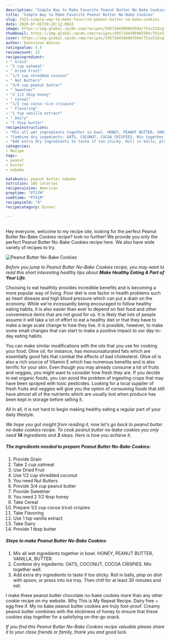 ```yaml
---
description: "Simple Way to Make Favorite Peanut Butter No-Bake Cookies"
title: "Simple Way to Make Favorite Peanut Butter No-Bake Cookies"
slug: 3313-simple-way-to-make-favorite-peanut-butter-no-bake-cookies
date: 2020-07-01T20:28:12.092Z
image: https://img-global.cpcdn.com/recipes/5957104386965504/751x532cq70/peanut-butter-no-bake-cookies-recipe-main-photo.jpg
thumbnail: https://img-global.cpcdn.com/recipes/5957104386965504/751x532cq70/peanut-butter-no-bake-cookies-recipe-main-photo.jpg
cover: https://img-global.cpcdn.com/recipes/5957104386965504/751x532cq70/peanut-butter-no-bake-cookies-recipe-main-photo.jpg
author: Genevieve Watson
ratingvalue: 4.5
reviewcount: 15
recipeingredient:
- " Grain"
- "2 cup oatmeal"
- " Dried Fruit"
- "1/2 cup shredded coconut"
- " Nut Butters"
- "3/4 cup peanut butter"
- " Sweetner"
- "2 1/2 tbsp honey"
- " Cereal"
- "1/2 cup cocoa rice crispies"
- " Flavoring"
- "1 tsp vanilla extract"
- " Dairy"
- "1 tbsp butter"
recipeinstructions:
- "Mix all wet ingredients together in bowl. HONEY, PEANUT BUTTER, VANILLA, BUTTER."
- "Combine dry ingedients: OATS, COCONUT, COCOA CRISPIES. Mix together well."
- "Add extra dry ingredients to taste if too sticky. Roll in balls, plop on dish with spoon, or press into ice tray. Then chill for at least 30 minutes and eat."
categories:
- Recipe
tags:
- peanut
- butter
- nobake

katakunci: peanut butter nobake 
nutrition: 105 calories
recipecuisine: American
preptime: "PT17M"
cooktime: "PT41M"
recipeyield: "4"
recipecategory: Dinner

---
```

<br>
Hey everyone, welcome to my recipe site, looking for the perfect Peanut Butter No-Bake Cookies recipe? look no further! We provide you only the perfect Peanut Butter No-Bake Cookies recipe here. We also have wide variety of recipes to try.
<br>


![Peanut Butter No-Bake Cookies](https://img-global.cpcdn.com/recipes/5957104386965504/751x532cq70/peanut-butter-no-bake-cookies-recipe-main-photo.jpg)

<i>Before you jump to Peanut Butter No-Bake Cookies recipe, you may want to read this short interesting healthy tips about <strong>Make Healthy Eating A Part of Your Life</strong>.</i>
</br>

Choosing to eat healthily provides incredible benefits and is becoming a more popular way of living. Poor diet is one factor in health problems such as heart disease and high blood pressure which can put a drain on the economy. While we're incessantly being encouraged to follow healthy eating habits, it is also easier than ever to depend on fast food and other convenience items that are not good for us. It is likely that lots of people assume it will take a lot of effort to eat a healthy diet or that they have to make a large scale change to how they live. It is possible, however, to make some small changes that can start to make a positive impact to our day-to-day eating habits.

You can make similar modifications with the oils that you use for cooking your food. Olive oil, for instance, has monounsaturated fats which are essentially good fats that combat the effects of bad cholesterol. Olive oil is also a rich source of Vitamin E which has numerous benefits and is also terrific for your skin.  Even though you may already consume a lot of fruits and veggies, you might want to consider how fresh they are. If you decide to eat organic foods, you can avoid the problem of ingesting crops that may have been sprayed with toxic pesticides. Looking for a local supplier of fresh fruits and veggies will give you the option of consuming foods that still have almost all of the nutrients which are usually lost when produce has been kept in storage before selling it.

All in all, it is not hard to begin making healthy eating a regular part of your daily lifestyle.


<i>We hope you got insight from reading it, now let's go back to peanut butter no-bake cookies recipe. To cook peanut butter no-bake cookies you only need <strong>14</strong> ingredients and <strong>3</strong> steps. Here is how you achieve it.
</i>

##### The ingredients needed to prepare Peanut Butter No-Bake Cookies:

1. Provide  Grain
1. Take 2 cup oatmeal
1. Use  Dried Fruit
1. Use 1/2 cup shredded coconut
1. You need  Nut Butters
1. Provide 3/4 cup peanut butter
1. Provide  Sweetner
1. You need 2 1/2 tbsp honey
1. Take  Cereal
1. Prepare 1/2 cup cocoa (rice) crispies
1. Take  Flavoring
1. Use 1 tsp vanilla extract
1. Take  Dairy
1. Provide 1 tbsp butter


##### Steps to make Peanut Butter No-Bake Cookies:

1. Mix all wet ingredients together in bowl. HONEY, PEANUT BUTTER, VANILLA, BUTTER.
1. Combine dry ingedients: OATS, COCONUT, COCOA CRISPIES. Mix together well.
1. Add extra dry ingredients to taste if too sticky. Roll in balls, plop on dish with spoon, or press into ice tray. Then chill for at least 30 minutes and eat.


I make these peanut butter chocolate no-bake cookies more than any other cookie recipe on my website. Why This is My Repeat Recipe. Dairy free + egg free if. My no bake peanut butter cookies are truly fool-proof. Creamy peanut butter combines with the stickiness of honey to ensure that these cookies stay together for a satisfying on-the-go snack. 

<i>If you find this Peanut Butter No-Bake Cookies recipe valuable please share it to your close friends or family, thank you and good luck.</i>
